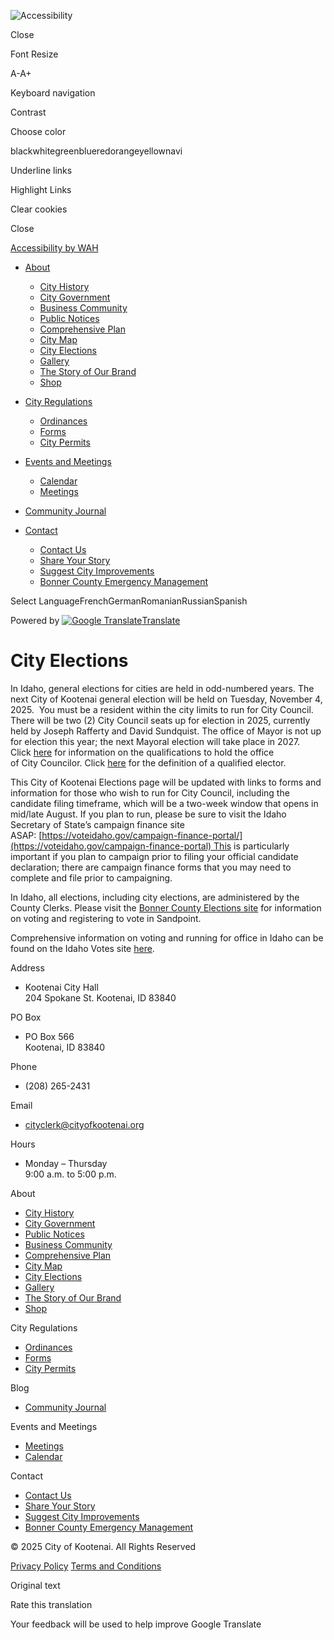 ![Accessibility](https://cityofkootenai.org/wp-content/plugins/wp-accessibility-helper/assets/images/accessibility-48.jpg)

Close

Font Resize

A-A+

Keyboard navigation

Contrast

Choose color

blackwhitegreenblueredorangeyellownavi

Underline links

Highlight Links

Clear cookies

Close

[Accessibility by WAH](https://accessibility-helper.co.il "Accessibility by WP Accessibility Helper Team")

- [About](https://cityofkootenai.org/city-elections)
  
  - [City History](https://cityofkootenai.org/history)
  - [City Government](https://cityofkootenai.org/city-officials)
  - [Business Community](https://cityofkootenai.org/business-community)
  - [Public Notices](https://cityofkootenai.org/latest-updates)
  - [Comprehensive Plan](https://cityofkootenai.org/comprehensive-plan)
  - [City Map](https://cityofkootenai.org/city-map)
  - [City Elections](https://cityofkootenai.org/city-elections)
  - [Gallery](https://cityofkootenai.org/north-idaho-life)
  - [The Story of Our Brand](https://cityofkootenai.org/the-story)
  - [Shop](https://cityofkootenai.org/shop)
- [City Regulations](https://cityofkootenai.org/city-regulations)
  
  - [Ordinances](https://cityofkootenai.org/city-regulations)
  - [Forms](https://cityofkootenai.org/city-regulations)
  - [City Permits](https://docs.google.com/spreadsheets/d/1dL0i0g6hb7ayLwYDUBjGslP_CsS3Vul6EmaTCxSFRTo/edit?gid=0)
- [Events and Meetings](https://cityofkootenai.org/city-elections)
  
  - [Calendar](https://cityofkootenai.org/events/month)
  - [Meetings](https://cityofkootenai.org/meetings)
- [Community Journal](https://cityofkootenai.org/blog)
- [Contact](https://cityofkootenai.org/city-elections)
  
  - [Contact Us](https://cityofkootenai.org/contact-us)
  - [Share Your Story](https://cityofkootenai.org/share-your-northern-idaho-story)
  - [Suggest City Improvements](https://cityofkootenai.org/comprehensive-plan)
  - [Bonner County Emergency Management](https://www.bonnercountyid.gov/departments/EmergencyManagement)

Select LanguageFrenchGermanRomanianRussianSpanish

Powered by [![Google Translate](https://www.gstatic.com/images/branding/googlelogo/1x/googlelogo_color_42x16dp.png)Translate](https://translate.google.com)

# City Elections

In Idaho, general elections for cities are held in odd-numbered years. The next City of Kootenai general election will be held on Tuesday, November 4, 2025.  You must be a resident within the city limits to run for City Council.  There will be two (2) City Council seats up for election in 2025, currently held by Joseph Rafferty and David Sundquist. The office of Mayor is not up for election this year; the next Mayoral election will take place in 2027. Click [here](https://legislature.idaho.gov/statutesrules/idstat/Title50/T50CH7/SECT50-702) for information on the qualifications to hold the office of City Councilor. Click [here](https://legislature.idaho.gov/statutesrules/idstat/Title34/T34CH1/SECT34-104) for the definition of a qualified elector.

This City of Kootenai Elections page will be updated with links to forms and information for those who wish to run for City Council, including the candidate filing timeframe, which will be a two-week window that opens in mid/late August. If you plan to run, please be sure to visit the Idaho Secretary of State’s campaign finance site ASAP: [https://voteidaho.gov/campaign-finance-portal/](https://voteidaho.gov/campaign-finance-portal) This is particularly important if you plan to campaign prior to filing your official candidate declaration; there are campaign finance forms that you may need to complete and file prior to campaigning.

In Idaho, all elections, including city elections, are administered by the County Clerks. Please visit the [Bonner County Elections site](https://cloudgis.bonnercountyid.gov/portal/apps/sites/) for information on voting and registering to vote in Sandpoint.

Comprehensive information on voting and running for office in Idaho can be found on the Idaho Votes site [here](https://voteidaho.gov).

Address

- Kootenai City Hall  
  204 Spokane St. Kootenai, ID 83840

PO Box

- PO Box 566  
  Kootenai, ID 83840

Phone

- (208) 265-2431

Email

- [cityclerk@cityofkootenai.org](mailto:cityclerk@cityofkootenai.org)

Hours

- Monday – Thursday  
  9:00 a.m. to 5:00 p.m.

About

- [City History](https://cityofkootenai.org/history)
- [City Government](https://cityofkootenai.org/city-officials)
- [Public Notices](https://cityofkootenai.org/latest-updates)
- [Business Community](https://cityofkootenai.org/business-community)
- [Comprehensive Plan](https://cityofkootenai.org/comprehensive-plan)
- [City Map](https://cityofkootenai.org/city-map)
- [City Elections](https://cityofkootenai.org/city-elections)
- [Gallery](https://cityofkootenai.org/north-idaho-life)
- [The Story of Our Brand](https://cityofkootenai.org/the-story)
- [Shop](https://cityofkootenai.org/shop)

City Regulations

- [Ordinances](https://cityofkootenai.org/city-regulations)
- [Forms](https://cityofkootenai.org/city-regulations)
- [City Permits](https://docs.google.com/spreadsheets/d/1dL0i0g6hb7ayLwYDUBjGslP_CsS3Vul6EmaTCxSFRTo/edit?gid=0)

Blog

- [Community Journal](https://cityofkootenai.org/blog)

Events and Meetings

- [Meetings](https://cityofkootenai.org/meetings)
- [Calendar](https://cityofkootenai.org/events/month)

Contact

- [Contact Us](https://cityofkootenai.org/contact-us)
- [Share Your Story](https://cityofkootenai.org/share-your-northern-idaho-story)
- [Suggest City Improvements](https://cityofkootenai.org/comprehensive-plan)
- [Bonner County Emergency Management](https://www.bonnercountyid.gov/departments/EmergencyManagement)

© 2025 City of Kootenai. All Rights Reserved

[Privacy Policy](https://cityofkootenai.org/privacy-policy) [Terms and Conditions](https://cityofkootenai.org/terms-and-conditions)

Original text

Rate this translation

Your feedback will be used to help improve Google Translate